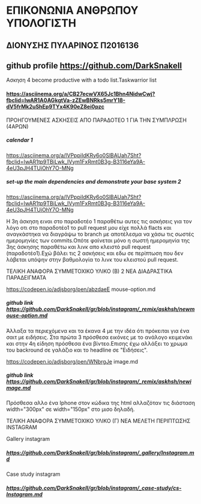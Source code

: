 # ΕΠΙΚΟΝΩΝΙΑ ΑΝΘΡΩΠΟΥ ΥΠΟΛΟΓΙΣΤΗ 
## ΔΙΟΝΥΣΗΣ ΠΥΛΑΡΙΝΟΣ Π2016136 
## github profile https://github.com/DarkSnakeII 

Ασκηση 4
become productive with a todo list.Taskwarrior list
#### https://asciinema.org/a/CB27ecwVX65Jc1Bhn4NidwCwj?fbclid=IwAR1A0AGkgtVa-zZEwBNRks5mrY18-dV5frMk2uShEp9TYx4K90eZ8ei0pzc

ΠΡΟΗΓΟΥΜΕΝΕΣ ΑΣΚΗΣΕΙΣ ΑΠΟ ΠΑΡΑΔΟΤΕΟ 1 ΓΙΑ ΤΗΝ ΣΥΜΠΛΡΩΣΗ (4ΑΡΩΝ)

##### calendar 1 

https://asciinema.org/a/lVPppiIdKRy6o0SlBAUah7Sht?fbclid=IwAR1tp9TBiLwk_IVym1FxRmt0B3g-B3116eYa9A-4eU3pJH4TUiOhY7O-MNg

##### set-up the main dependencies and demonstrate your base system 2
 
 https://asciinema.org/a/lVPppiIdKRy6o0SlBAUah7Sht?fbclid=IwAR1tp9TBiLwk_IVym1FxRmt0B3g-B3116eYa9A-4eU3pJH4TUiOhY7O-MNg

Η 3η άσκηση ειναι στο παραδοτέο 1 παραθέτω αυτες τις ασκήσεις για τον λόγο οτι στο παραδοτέο1 το pull request μου είχε πολλά flacts και αναγκάστηκα να διαγράψω το branch με αποτέλεσμα να χάσω τις σωστές ημερομηνίες των commits.Οπότε φαίνεται μόνο η σωστή ημερομηνία της 3ης άσκησης παραθέτω και λινκ απο κλειστό pull request (παραδοτέο1).Εχώ βάλει τις 2 ασκήσεις και εδω σε περίπτωση που δεν λάβεται υπόψην στην βαθμολογία το λινκ του κλειστού pull request.

ΤΕΛΙΚΗ ΑΝΑΦΟΡΑ ΣΥΜΜΕΤΟΧΙΚΟ ΥΛΙΚΟ (Β) 2 ΝΕΑ ΔΙΑΔΡΑΣΤΙΚΑ ΠΑΡΑΔΕΙΓΜΑΤΑ

 https://codepen.io/adjsborg/pen/abzdaeE   mouse-option.md
 
##### github link https://github.com/DarkSnakeII/gr/blob/instagram/_remix/askhsh/newmouse-option.md

Άλλαξα τα περιεχόμενα και τα έκανα 4 με την ιδέα ότι πρόκειται για ένα σαιτ με ειδήσεις. Στα πρώτα 3 πρόσθεσα εικόνες με το ανάλογο κειμενάκι και στην 4η είδηση πρόσθεσα ένα βίντεο.Επισης έχω αλλάξει το χρωμα του backround σε γαλάζιο και το headline σε "Ειδήσεις".

 https://codepen.io/adjsborg/pen/WNbrgJe  image.md 
 
##### github link https://github.com/DarkSnakeII/gr/blob/instagram/_remix/askhsh/newimage.md

Πρόσθεσα αλλο ένα Iphone στον κώδικα της html αλλαζόταν τις διάσταση width="300px" σε width="150px" στο μισο δηλαδή.


ΤΕΛΙΚΗ ΑΝΑΦΟΡΑ ΣΥΜΜΕΤΟΧΙΚΟ ΥΛΙΚΟ (Γ) 
ΝΕΑ ΜΕΛΕΤΗ ΠΕΡΙΠΤΩΣΗΣ INSTAGRAM

Gallery instagram

#####  https://github.com/DarkSnakeII/gr/blob/instagram/_gallery/Instagram.md

Case study instagram 

##### https://github.com/DarkSnakeII/gr/blob/instagram/_case-study/cs-Instagram.md
